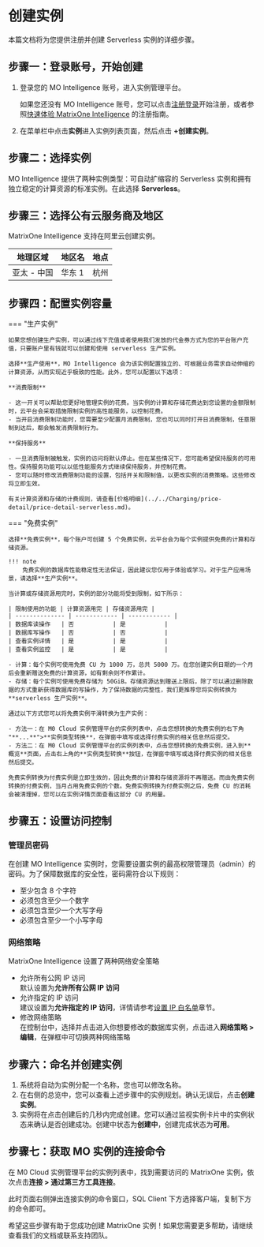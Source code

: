 # 创建实例

本篇文档将为您提供注册并创建 Serverless 实例的详细步骤。

## 步骤一：登录账号，开始创建

1. 登录您的 MO Intelligence 账号，进入实例管理平台。

    如果您还没有 MO Intelligence 账号，您可以点击[注册登录](https://www.matrixorigin.cn/moc-trial)开始注册，或者参照[快速体验 MatrixOne Intelligence](../../Get-Started/quickstart.md) 的注册指南。

2. 在菜单栏中点击**实例**进入实例列表页面，然后点击 **+创建实例**。

## 步骤二：选择实例

MO Intelligence 提供了两种实例类型：可自动扩缩容的 Serverless 实例和拥有独立稳定的计算资源的标准实例。在此选择 **Serverless**。

## 步骤三：选择公有云服务商及地区

MatrixOne Intelligence 支持在阿里云创建实例。

| 地理区域    | 地区名 | 地点 |
| ----------- | ------ | ---- |
| 亚太 - 中国 | 华东 1 | 杭州 |

## 步骤四：配置实例容量

=== "生产实例"

    如果您想创建生产实例，可以通过线下充值或者使用我们发放的代金券方式为您的平台账户充值，只要账户里有钱就可以创建和使用 serverless 生产实例。  

    选择**生产使用**，MO Intelligence 会为该实例配置独立的、可根据业务需求自动伸缩的计算资源，从而实现近乎极致的性能。此外，您可以配置以下选项：

    **消费限制**

    - 这一开关可以帮助您更好地管理实例的花费。当实例的计算和存储花费达到您设置的金额限制时，云平台会采取措施限制实例的高性能服务，以控制花费。
    - 当开启消费限制功能时，您需要至少配置月消费限制，您也可以同时打开日消费限制，任意限制到达后，都会触发消费限制行为。

    **保持服务**

    - 一旦消费限制被触发，实例的访问将默认停止。但在某些情况下，您可能希望保持服务的可用性。保持服务功能可以以低性能服务方式继续保持服务，并控制花费。
    - 您可以随时修改消费限制功能的设置，包括开关和限制值，以更改实例的消费策略。这些修改将立即生效。

    有关计算资源和存储的计费规则，请查看[价格明细](../../Charging/price-detail/price-detail-serverless.md)。

=== "免费实例"

    选择**免费实例**，每个账户可创建 5 个免费实例，云平台会为每个实例提供免费的计算和存储资源。

    !!! note
        免费实例的数据库性能稳定性无法保证，因此建议您仅用于体验或学习。对于生产应用场景，请选择**生产实例**。

    当计算或存储资源用完时，实例的部分功能将受到限制，如下所示：

    | 限制使用的功能 | 计算资源用完 | 存储资源用完 |
    | -------------- | ------------ | ------------ |
    | 数据库读操作   | 否           | 是           |
    | 数据库写操作   | 否           | 否           |
    | 查看实例详情   | 是           | 是           |
    | 查看实例监控   | 是           | 是           |

    - 计算：每个实例可使用免费 CU 为 1000 万，总共 5000 万。在您创建实例日期的一个月后会重新赠送免费的计算资源，如有剩余则不作累计。
    - 存储：每个实例可使用免费存储为 50GiB。存储资源达到赠送上限后，除了可以通过删除数据的方式重新获得数据库的写操作，为了保持数据的完整性，我们更推荐您将实例转换为**serverless 生产实例**。

    通过以下方式您可以将免费实例平滑转换为生产实例：

    - 方法一：在 M0 Cloud 实例管理平台的实例列表中，点击您想转换的免费实例的右下角 "**...**">**实例类型转换**，在弹窗中填写或选择付费实例的相关信息然后提交。  
    - 方法二：在 M0 Cloud 实例管理平台的实例列表中，点击您想转换的免费实例，进入到**概览**页面，点击右上角的**实例类型转换**按钮，在弹窗中填写或选择付费实例的相关信息然后提交。

    免费实例转换为付费实例是立即生效的，因此免费的计算和存储资源将不再赠送。而由免费实例转换的付费实例，当月占用免费实例的个数。免费实例转换为付费实例之后，免费 CU 的消耗会被清理掉，您可以在实例详情页面查看这部分 CU 的用量。

## 步骤五：设置访问控制

### 管理员密码

在创建 MO Intelligence 实例时，您需要设置实例的最高权限管理员（admin）的密码。为了保障数据库的安全性，密码需符合以下规则：

- 至少包含 8 个字符
- 必须包含至少一个数字
- 必须包含至少一个大写字母
- 必须包含至少一个小写字母

### 网络策略

MatrixOne Intelligence 设置了两种网络安全策略

- 允许所有公网 IP 访问  
默认设置为**允许所有公网 IP 访问**
- 允许指定的 IP 访问  
建议设置为**允许指定的 IP 访问**，详情请参考[设置 IP 白名单](../../Security/IP-Access.md)章节。  
- 修改网络策略  
在控制台中，选择并点击进入你想要修改的数据库实例，点击进入**网络策略 > 编辑**，在弹框中可切换两种网络策略

## 步骤六：命名并创建实例

1. 系统将自动为实例分配一个名称，您也可以修改名称。
2. 在右侧的总览中，您可以查看上述步骤中的实例规划。确认无误后，点击**创建实例**。
3. 实例将在点击创建后的几秒内完成创建。您可以通过监视实例卡片中的实例状态来确认是否创建成功。创建中状态为**创建中**，创建完成状态为**可用**。

## 步骤七：获取 MO 实例的连接命令

在 M0 Cloud 实例管理平台的实例列表中，找到需要访问的 MatrixOne 实例，依次点击**连接 > 通过第三方工具连接**。

此时页面右侧弹出连接实例的命令窗口，SQL Client 下方选择客户端，复制下方的命令即可。

希望这些步骤有助于您成功创建 MatrixOne 实例！如果您需要更多帮助，请继续查看我们的文档或联系支持团队。
